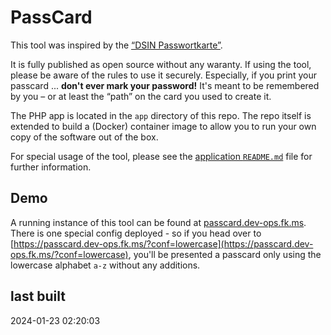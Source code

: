 # PassCard

This tool was inspired by the [“DSIN Passwortkarte”](https://www.sicher-im-netz.de/dsin-passwortkarte).

It is fully published as open source without any waranty. If using the tool, please be aware of the rules to use it securely. Especially, if you print your passcard ... **don't ever mark your password!** It's meant to be remembered by you – or at least the “path” on the card you used to create it.

The PHP app is located in the `app` directory of this repo. The repo itself is extended to build a (Docker) container image to allow you to run your own copy of the software out of the box.

For special usage of the tool, please see the [application `README.md`](app/README.md) file for further information.

## Demo

A running instance of this tool can be found at [passcard.dev-ops.fk.ms](https://passcard.dev-ops.fk.ms). There is one special config deployed - so if you head over to [https://passcard.dev-ops.fk.ms/?conf=lowercase](https://passcard.dev-ops.fk.ms/?conf=lowercase), you'll be presented a passcard only using the lowercase alphabet `a-z` without any additions.

## last built

2024-01-23 02:20:03
